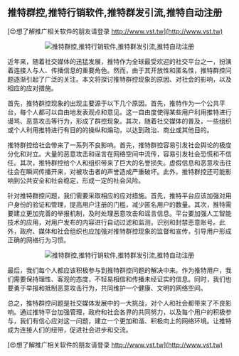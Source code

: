 ## **推特群控,推特行销软件,推特群发引流,推特自动注册**

[😍想了解推广相关软件的朋友请登录 http://www.vst.tw](http://www.vst.tw)

 <center><img src="https://vst.tw/MP4/tuiguang/png/5.png" alt="推特群控,推特行销软件,推特群发引流,推特自动注册"></center>

近年来，随着社交媒体的迅猛发展，推特作为全球最受欢迎的社交平台之一，扮演着连接人与人、传播信息的重要角色。然而，由于其开放性和匿名性，推特群控问题逐渐引起了广泛的关注。本文将探讨推特群控现象的原因、对社会的影响，以及相应的应对措施。

首先，推特群控现象的出现主要源于以下几个原因。首先，推特作为一个公共平台，每个人都可以自由地发表观点和意见。这一自由度使得某些用户利用推特进行谩骂、恶意攻击等行为，形成了群控现象。其次，随着社交媒体的普及，一些组织或个人利用推特进行有目的的操纵和煽动，以达到政治、商业或其他目的。

推特群控给社会带来了一系列不良影响。首先，推特群控容易引发社会舆论的极度分化和对立。大量的恶意攻击和谣言在网络空间中流传，容易引发社会恐慌和不信任。其次，推特群控给个人和组织带来了巨大的名誉损失。虚假信息和恶意攻击往往会在瞬间传播开来，对被攻击者的声誉造成严重破坏。此外，推特群控还可能影响到公共安全和社会稳定，形成一定的社会风险。

针对推特群控问题，我们需要采取相应的应对措施。首先，推特平台应该加强对用户身份的验证和管理，提高用户注册的门槛，减少匿名用户的数量。其次，推特需要建立更加完善的举报机制，及时处理恶意攻击和谣言信息。平台要加强人工智能技术的应用，对用户发布的内容进行自动过滤和监测，识别和封禁恶意账号。此外，政府、媒体和社会组织也应加强对推特群控现象的监督和宣传，引导用户形成正确的网络行为习惯。

 <center><img src="https://vst.tw/MP4/tuiguang/png/2.png" alt="推特群控,推特行销软件,推特群发引流,推特自动注册"></center>

最后，我们每个人都应该积极参与到推特群控问题的解决中来。作为推特用户，我们需要保持理性、客观的态度，不轻易相信和传播未经证实的信息。同时，我们也要勇于举报和抵制恶意攻击行为，共同维护一个健康、文明的网络空间。

总之，推特群控问题是社交媒体发展中的一大挑战，对个人和社会都带来了不良影响。通过推特平台加强管理，政府和社会各界的共同努力，以及每个用户的积极参与，我们有信心应对这一问题，建立一个更加和谐、积极向上的网络环境。让推特成为连接人们的纽带，促进社会进步和交流。

[😍想了解推广相关软件的朋友请登录 http://www.vst.tw](http://www.vst.tw)




